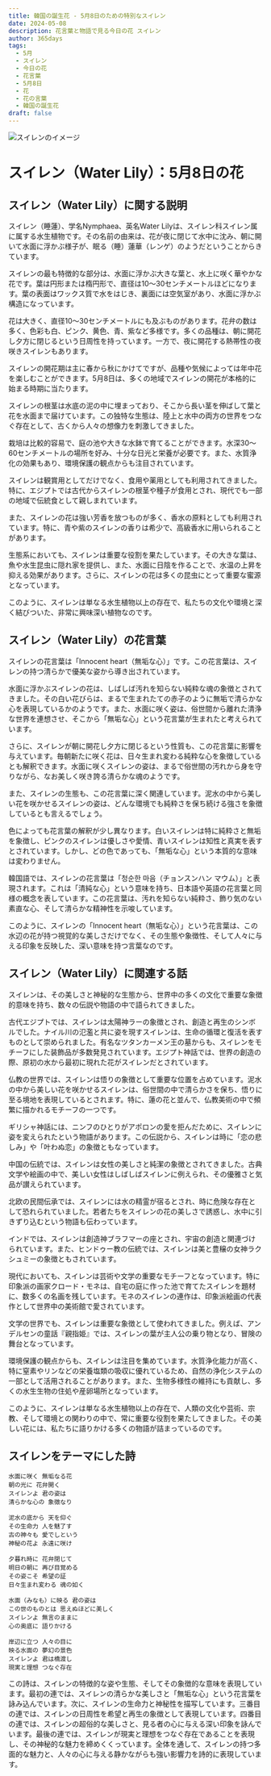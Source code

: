 ```yaml
---
title: 韓国の誕生花 - 5月8日のための特別なスイレン
date: 2024-05-08
description: 花言葉と物語で見る今日の花 スイレン
author: 365days
tags:
  - 5月
  - スイレン
  - 今日の花
  - 花言葉
  - 5月8日
  - 花
  - 花の言葉
  - 韓国の誕生花
draft: false
---
```



![スイレンのイメージ](https://cdn.pixabay.com/photo/2017/06/17/21/21/water-lilies-2413578_1280.jpg#center#center)


# スイレン（Water Lily）：5月8日の花

## スイレン（Water Lily）に関する説明

スイレン（睡蓮）、学名Nymphaea、英名Water Lilyは、スイレン科スイレン属に属する水生植物です。その名前の由来は、花が夜に閉じて水中に沈み、朝に開いて水面に浮かぶ様子が、眠る（睡）蓮華（レンゲ）のようだということからきています。

スイレンの最も特徴的な部分は、水面に浮かぶ大きな葉と、水上に咲く華やかな花です。葉は円形または楕円形で、直径は10〜30センチメートルほどになります。葉の表面はワックス質で水をはじき、裏面には空気室があり、水面に浮かぶ構造になっています。

花は大きく、直径10〜30センチメートルにも及ぶものがあります。花弁の数は多く、色彩も白、ピンク、黄色、青、紫など多様です。多くの品種は、朝に開花し夕方に閉じるという日周性を持っています。一方で、夜に開花する熱帯性の夜咲きスイレンもあります。

スイレンの開花期は主に春から秋にかけてですが、品種や気候によっては年中花を楽しむことができます。5月8日は、多くの地域でスイレンの開花が本格的に始まる時期に当たります。

スイレンの根茎は水底の泥の中に埋まっており、そこから長い茎を伸ばして葉と花を水面まで届けています。この独特な生態は、陸上と水中の両方の世界をつなぐ存在として、古くから人々の想像力を刺激してきました。

栽培は比較的容易で、庭の池や大きな水鉢で育てることができます。水深30〜60センチメートルの場所を好み、十分な日光と栄養が必要です。また、水質浄化の効果もあり、環境保護の観点からも注目されています。

スイレンは観賞用としてだけでなく、食用や薬用としても利用されてきました。特に、エジプトでは古代からスイレンの根茎や種子が食用とされ、現代でも一部の地域で伝統食として親しまれています。

また、スイレンの花は強い芳香を放つものが多く、香水の原料としても利用されています。特に、青や紫のスイレンの香りは希少で、高級香水に用いられることがあります。

生態系においても、スイレンは重要な役割を果たしています。その大きな葉は、魚や水生昆虫に隠れ家を提供し、また、水面に日陰を作ることで、水温の上昇を抑える効果があります。さらに、スイレンの花は多くの昆虫にとって重要な蜜源となっています。

このように、スイレンは単なる水生植物以上の存在で、私たちの文化や環境と深く結びついた、非常に興味深い植物なのです。

## スイレン（Water Lily）の花言葉

スイレンの花言葉は「Innocent heart（無垢な心）」です。この花言葉は、スイレンの持つ清らかで優美な姿から導き出されています。

水面に浮かぶスイレンの花は、しばしば汚れを知らない純粋な魂の象徴とされてきました。その白い花びらは、まるで生まれたての赤子のように無垢で清らかな心を表現しているかのようです。また、水面に咲く姿は、俗世間から離れた清浄な世界を連想させ、そこから「無垢な心」という花言葉が生まれたと考えられています。

さらに、スイレンが朝に開花し夕方に閉じるという性質も、この花言葉に影響を与えています。毎朝新たに咲く花は、日々生まれ変わる純粋な心を象徴しているとも解釈できます。水面に咲くスイレンの姿は、まるで俗世間の汚れから身を守りながら、なお美しく咲き誇る清らかな魂のようです。

また、スイレンの生態も、この花言葉に深く関連しています。泥水の中から美しい花を咲かせるスイレンの姿は、どんな環境でも純粋さを保ち続ける強さを象徴しているとも言えるでしょう。

色によっても花言葉の解釈が少し異なります。白いスイレンは特に純粋さと無垢を象徴し、ピンクのスイレンは優しさや愛情、青いスイレンは知性と真実を表すとされています。しかし、どの色であっても、「無垢な心」という本質的な意味は変わりません。

韓国語では、スイレンの花言葉は「청순한 마음（チョンスンハン マウム）」と表現されます。これは「清純な心」という意味を持ち、日本語や英語の花言葉と同様の概念を表しています。この花言葉は、汚れを知らない純粋さ、飾り気のない素直な心、そして清らかな精神性を示唆しています。

このように、スイレンの「Innocent heart（無垢な心）」という花言葉は、この水辺の花が持つ視覚的な美しさだけでなく、その生態や象徴性、そして人々に与える印象を反映した、深い意味を持つ言葉なのです。

## スイレン（Water Lily）に関連する話

スイレンは、その美しさと神秘的な生態から、世界中の多くの文化で重要な象徴的意味を持ち、数々の伝説や物語の中で語られてきました。

古代エジプトでは、スイレンは太陽神ラーの象徴とされ、創造と再生のシンボルでした。ナイル川の氾濫と共に姿を現すスイレンは、生命の循環と復活を表すものとして崇められました。有名なツタンカーメン王の墓からも、スイレンをモチーフにした装飾品が多数発見されています。エジプト神話では、世界の創造の際、原初の水から最初に現れた花がスイレンだとされています。

仏教の世界では、スイレンは悟りの象徴として重要な位置を占めています。泥水の中から美しい花を咲かせるスイレンは、俗世間の中で清らかさを保ち、悟りに至る境地を表現しているとされます。特に、蓮の花と並んで、仏教美術の中で頻繁に描かれるモチーフの一つです。

ギリシャ神話には、ニンフのひとりがアポロンの愛を拒んだために、スイレンに姿を変えられたという物語があります。この伝説から、スイレンは時に「恋の悲しみ」や「叶わぬ恋」の象徴ともなっています。

中国の伝統では、スイレンは女性の美しさと純潔の象徴とされてきました。古典文学や絵画の中で、美しい女性はしばしばスイレンに例えられ、その優雅さと気品が讃えられています。

北欧の民間伝承では、スイレンには水の精霊が宿るとされ、時に危険な存在として恐れられていました。若者たちをスイレンの花の美しさで誘惑し、水中に引きずり込むという物語も伝わっています。

インドでは、スイレンは創造神ブラフマーの座とされ、宇宙の創造と関連づけられています。また、ヒンドゥー教の伝統では、スイレンは美と豊穣の女神ラクシュミーの象徴ともされています。

現代においても、スイレンは芸術や文学の重要なモチーフとなっています。特に印象派の画家クロード・モネは、自宅の庭に作った池で育てたスイレンを題材に、数多くの名画を残しています。モネのスイレンの連作は、印象派絵画の代表作として世界中の美術館で愛されています。

文学の世界でも、スイレンは重要な象徴として使われてきました。例えば、アンデルセンの童話『親指姫』では、スイレンの葉が主人公の乗り物となり、冒険の舞台となっています。

環境保護の観点からも、スイレンは注目を集めています。水質浄化能力が高く、特に窒素やリンなどの栄養塩類の吸収に優れているため、自然の浄化システムの一部として活用されることがあります。また、生物多様性の維持にも貢献し、多くの水生生物の住処や産卵場所となっています。

このように、スイレンは単なる水生植物以上の存在で、人類の文化や芸術、宗教、そして環境との関わりの中で、常に重要な役割を果たしてきました。その美しい花には、私たちに語りかける多くの物語が詰まっているのです。

## スイレンをテーマにした詩

    水面に咲く 無垢なる花
    朝の光に 花弁開く
    スイレンよ 君の姿は
    清らかな心の 象徴なり

    泥水の底から 天を仰ぐ
    その生命力 人を魅了す
    古の神々も 愛でしという
    神秘の花よ 永遠に咲け

    夕暮れ時に 花弁閉じて
    明日の朝に 再び目覚める
    その姿こそ 希望の証
    日々生まれ変わる 魂の如く

    水面（みなも）に映る 君の姿は
    この世のものとは 思えぬほどに美しく
    スイレンよ 無言のままに
    心の奥底に 語りかける

    岸辺に立つ 人々の目に
    映る水面の 夢幻の景色
    スイレンよ 君は橋渡し
    現実と理想 つなぐ存在

この詩は、スイレンの特徴的な姿や生態、そしてその象徴的な意味を表現しています。最初の連では、スイレンの清らかな美しさと「無垢な心」という花言葉を詠み込んでいます。次に、スイレンの生命力と神秘性を描写しています。三番目の連では、スイレンの日周性を希望と再生の象徴として表現しています。四番目の連では、スイレンの超俗的な美しさと、見る者の心に与える深い印象を詠んでいます。最後の連では、スイレンが現実と理想をつなぐ存在であることを表現し、その神秘的な魅力を締めくくっています。全体を通して、スイレンの持つ多面的な魅力と、人々の心に与える静かながらも強い影響力を詩的に表現しています。